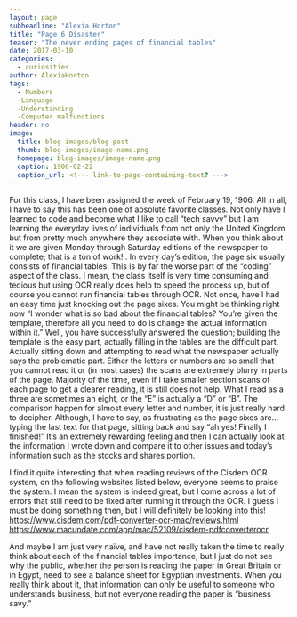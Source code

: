 ```yaml
---
layout: page
subheadline: "Alexia Horton"
title: "Page 6 Disaster"
teaser: "The never ending pages of financial tables"
date: 2017-03-10
categories:
  - curiosities
author: AlexiaHorton
tags:
  - Numbers
  -Language
  -Understanding
  -Computer malfunctions
header: no
image:
  title: blog-images/blog post
  thumb: blog-images/image-name.png
  homepage: blog-images/image-name.png
  caption: 1906-02-22
  caption_url: <!--- link-to-page-containing-text? --->
---
```

For this class, I have been assigned the week of February 19, 1906. All in all, I have to say this has been one of absolute favorite classes. Not only have I learned to code and become what I like to call “tech savvy” but I am learning the everyday lives of individuals from not only the United Kingdom but from pretty much anywhere they associate with. When you think about it we are given Monday through Saturday editions of the newspaper to complete; that is a ton of work! . In every day’s edition, the page six usually consists of financial tables. This is by far the worse part of the “coding” aspect of the class. I mean, the class itself is very time consuming and tedious but using OCR really does help to speed the process up, but of course you cannot run financial tables through OCR. Not once, have I had an easy time just knocking out the page sixes. You might be thinking right now “I wonder what is so bad about the financial tables? You’re given the template, therefore all you need to do is change the actual information within it.” Well, you have successfully answered the question; building the template is the easy part, actually filling in the tables are the difficult part. Actually sitting down and attempting to read what the newspaper actually says the problematic part. Either the letters or numbers are so small that you cannot read it or (in most cases) the scans are extremely blurry in parts of the page. Majority of the time, even if I take smaller section scans of each page to get a clearer reading, it is still does not help. What I read as a three are sometimes an eight, or the “E” is actually a “D” or “B”.  The comparison happen for almost every letter and number, it is just really hard to decipher. Although, I have to say, as frustrating as the page sixes are… typing the last text for that page, sitting back and say “ah yes! Finally I finished!” It’s an extremely rewarding feeling and then I can actually look at the information I wrote down and compare it to other issues and today’s information such as the stocks and shares portion.

I find it quite interesting that when reading reviews of the Cisdem OCR system, on the following websites listed below, everyone seems to praise the system. I mean the system is indeed great, but I come across a lot of errors that still need to be fixed after running it through the OCR. I guess I must be doing something then, but I will definitely be looking into this!
	https://www.cisdem.com/pdf-converter-ocr-mac/reviews.html
	https://www.macupdate.com/app/mac/52109/cisdem-pdfconverterocr

And maybe I am just very naïve, and have not really taken the time to really think about each of the financial tables importance, but I just do not see why the public, whether the person is reading the paper in Great Britain or in Egypt, need to see a balance sheet for Egyptian investments. When you really think about it, that information can only be useful to someone who understands business, but not everyone reading the paper is “business savy.”
